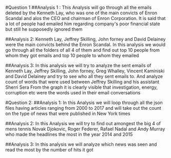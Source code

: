 
#Question 1
##Analysis 1 : 
This Analysis will go through all the emails deleted by the Kenneth Lay, who was one of the main convicts of Enron Scandal and alos the CEO and chairman of Enron Corporation. It is said that a lot of people had emailed him regarding company's poor financial state but still he supposedly ignored them


##Analysis 2:
Kenneth Lay, Jeffrey Skilling, John forney and David Delainey were the main convicts behind the Enron Scandal. In this analysis we would go through all the folders of all 4 of them and find out top 10 people from whom they got emails and top 10 people to whom they emailed


##Analysis 3:
In this analysis we will try to analyze the sent emails of Kenneth Lay, Jeffrey Skilling, John forney, Greg Whalley, Vincent Kaminiski and David Delainey and try to see who all they sent emails to. And analyze count of words that were used between Jeffrey Skilling and his assistant Sherri Sera From the graph it is clearly visible that investigation, energy, corruption etc were the words used in their email conversations


#Question 2:
##Analysis 1:
In this Analysis we will loop through all the json files having articles ranging from 2000 to 2017 and will take out the count on the type of news that were published in New York times

##Analysis 2:
In this Analysis we will try to find out amongest the big 4 of mens tennis Novak Djokovic, Roger Federer, Rafael Nadal and Andy Murray who made the headlines the most in the year 2014 and 2015

##Analysis 3:
In this analysis we will analyze which news was seen and read the most by the number of hits it got
